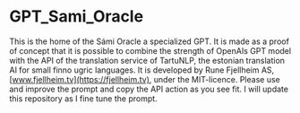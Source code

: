 # GPT_Sami_Oracle
This is the home of the Sámi Oracle a specialized GPT. It is made as a proof of concept that it is possible to combine the strength of OpenAIs GPT model with the API of the translation service of TartuNLP, the estonian translation AI for small finno ugric languages.
It is developed by Rune Fjellheim AS, [www.fjellheim.tv](https://fjellheim.tv), under the MIT-licence. Please use and improve the prompt and copy the API action as you see fit. I will update this repository as I fine tune the prompt.
